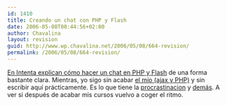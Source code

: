 ```yaml
---
id: 1410
title: Creando un chat con PHP y Flash
date: 2006-05-08T00:44:56+02:00
author: Chavalina
layout: revision
guid: http://www.wp.chavalina.net/2006/05/08/664-revision/
permalink: /2006/05/08/664-revision/
---
```

<a href="http://www.webintenta.com/Crear-un-chat-con-Flash-y-PHP-I.html" target="_blank">En Intenta explican c&oacute;mo hacer un chat en <acronym title="Hypertext PreProcessor">PHP</acronym> y Flash</a> de una forma bastante clara. Mientras, yo sigo sin acabar <a href="http://chavalina.net/comentar.php?idpost=614&#038;q=" target="_blank">el m&iacute;o (ajax y PHP)</a> y sin escribir aqu&iacute; prácticamente. Es lo que tiene la <a href="http://chavalina.net/comentar.php?idpost=603&#038;q=" target="_blank">procrastinacion</a> y <a href="http://chavalina.net/comentar.php?idpost=506" target="_blank">demás</a>. A ver si después de acabar mis cursos vuelvo a coger el ritmo.